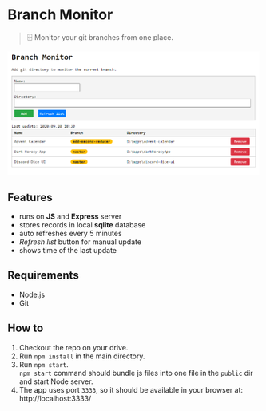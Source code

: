 # Branch Monitor

> 🗄 Monitor your git branches from one place.

[![Main interface](./prtScreens/main.png)]()

## Features

- runs on **JS** and **Express** server
- stores records in local **sqlite** database
- auto refreshes every 5 minutes
- _Refresh list_ button for manual update
- shows time of the last update

## Requirements
- Node.js
- Git

## How to

1. Checkout the repo on your drive.
2. Run `npm install` in the main directory.
3. Run `npm start`.  
	`npm start` command should bundle js files into one file in the `public` dir and start Node server.
4. The app uses port `3333`, so it should be available in your browser at:  
	http://localhost:3333/



